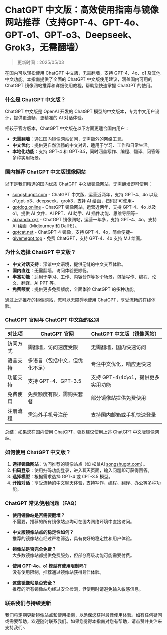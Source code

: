 # ChatGPT 中文版：高效使用指南与镜像网站推荐（支持GPT-4、GPT-4o、GPT-o1、GPT-o3、Deepseek、Grok3，无需翻墙）

> 更新时间：2025/05/03

在国内可以轻松使用 ChatGPT 中文版，无需翻墙，支持 GPT-4、4o、o1 及其他中文功能。本指南提供了全面的 ChatGPT 中文版使用建议，涵盖国内可用的 ChatGPT 镜像网站推荐和详细使用教程，帮助您快速掌握 ChatGPT 的使用。

### 什么是 ChatGPT 中文版？

ChatGPT 中文版是 OpenAI 开发的 ChatGPT 模型的中文版本，专为中文用户设计，提供更流畅、更精准的 AI 对话体验。

相较于官方版本，ChatGPT 中文版在以下方面更适合国内用户：

- **无需翻墙**：通过国内镜像网站访问，无需额外的网络工具。
- **中文优化**：提供更自然流畅的中文对话，适用于学习、工作和日常生活。
- **本地化功能**：支持 GPT-4 和 GPT-3.5，同时涵盖写作、编程、翻译、问答等多种实用场景。

### 国内推荐 ChatGPT 中文版镜像网站

以下是我们精选的国内优质 ChatGPT 中文版镜像网站，无需翻墙即可使用：

- [songshugpt.com](https://songshugpt.com) - ChatGPT 中文版，运营近两年，支持 GPT-4、4o 以及 o1,gpt-o3、deepseek、grok3，支持 AI 绘画，扫码即可使用~
- [gptdog.online](https://gptdog.online) - ChatGPT 镜像网站，运营近两年，支持 GPT-4、4o 以及 o1，提供 AI 文件、AI PPT、AI 助手、AI 插件功能、思维导图等~
- [ai.panda.xyz](https://ai.panda.xyz) - ChatGPT 镜像网站，运营一年多，支持 GPT-4、4o，支持 AI 绘画（Midjourney 和 Dall·E）。
- [gptcat.net](https://gptcat.net) - ChatGPT-4 镜像，支持 GPT-4、4o，简单便捷~
- [givemegpt.top](https://givemegpt.top) - 免费 ChatGPT，支持 GPT-4、4o 支持 MJ 绘画。

### 为什么选择 ChatGPT 中文版？

- **中文对话支持**：深谙中文语境，提供无缝的中文交互体验。
- **国内直连**：无需翻墙，访问体验更顺畅。
- **丰富功能**：适用于学习、工作、内容创作等多个场景，包括写作、编程、论文、翻译、AI PPT 等。
- **免费额度**：提供更多免费额度，全面体验 ChatGPT 的多种功能。

通过上述推荐的镜像网站，您可以无障碍地使用 ChatGPT，享受流畅的在线体验。

### ChatGPT 官网与 ChatGPT 中文版的区别

| 对比项              | ChatGPT 官网                     | ChatGPT 中文版（镜像网站）        |
|---------------------|---------------------------------|---------------------------------|
| 访问方式            | 需翻墙，访问速度受限            | 无需翻墙，国内快速访问           |
| 语言支持            | 多语言（包括中文，但优化不足）  | 专注中文优化，响应更快速         |
| 功能支持            | 支持 GPT-4、GPT-3.5             | 支持 GPT-4\4o\o1，提供更多实用功能 |
| 免费使用            | 免费额度有限，需购买套餐        | 部分镜像站提供免费使用           |
| 注册流程            | 需海外手机号注册               | 支持国内邮箱或手机快速登录       |

总结：如果您在国内使用 ChatGPT，强烈建议使用上述 ChatGPT 中文版镜像网站。

### 如何使用 ChatGPT 中文版？

1. **选择镜像网站**：访问推荐的镜像站点（如 松鼠AI [songshugpt.com](https://songshugpt.com)）。
2. **扫码登录**：使用扫码功能登录，进入聊天页面，输入问题即可获得回答。
3. **选择模型**：根据需求选择 GPT-4 或 GPT-3.5 模型。
4. **开始对话**：享受流畅的中文聊天体验，支持写作、编程、翻译、办公等多种功能。

### ChatGPT 常见使用问题（FAQ）

- **使用镜像站是否需要翻墙？**  
  不需要，推荐的所有镜像站点均可在国内网络环境中直接访问。

- **中文版镜像站点的稳定性如何？**  
  推荐的镜像站点经过严格筛选，具有良好的稳定性和用户体验。

- **镜像站是否完全免费？**  
  大多数镜像站都提供免费服务，但部分高级功能可能需要付费。

- **使用 GPT-4o、o1 模型有使用限制吗？**  
  没有使用限制，推荐通过镜像站获得最佳体验。

- **这些镜像站是否安全？**  
  推荐的所有镜像站均经过安全检测，但使用时请避免输入敏感信息。

### 联系我们与持续更新

我们将定期更新镜像站点和使用指南，以确保您获得最佳使用体验。如有任何疑问或需要帮助，欢迎随时联系我们。如果您觉得本指南对您有帮助，请点赞并关注来支持我们~
